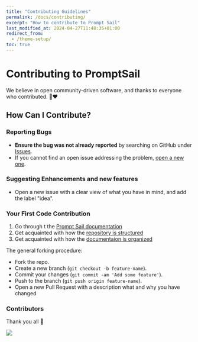 ```yaml
---
title: "Contributing Guidelines"
permalink: /docs/contributing/
excerpt: "How to contribute to Prompt Sail"
last_modified_at: 2024-04-27T11:48:35+01:00
redirect_from:
  - /theme-setup/
toc: true
---
```


# Contributing to PromptSail

We believe in open community-driven software, and thanks to everyone who contributed. 🙏❤️



## How Can I Contribute?

### Reporting Bugs

- **Ensure the bug was not already reported** by searching on GitHub under [Issues](https://github.com/PromptSail/prompt_sail/issues).
- If you cannot find an open issue addressing the problem, [open a new one](https://github.com/PromptSail/prompt_sail/issues/new).

### Suggesting Enhancements and new features

- Open a new issue with a clear view of what you have in mind, and add the label "idea".

### Your First Code Contribution

1. Go through t the [Prompt Sail documentation](https://promptsail.github.io/prompt_sail/docs/introduction/)
2. Get acquainted with how the [repository is structured](https://promptsail.github.io/prompt_sail/docs/repository-structure/)
3. Get acquainted with how the [documentaion is organized](https://promptsail.github.io/prompt_sail/docs/how-to-write-documentation/)
  

The general forking procedure: 

- Fork the repo.
- Create a new branch (`git checkout -b feature-name`).
- Commit your changes (`git commit -am 'Add some feature'`).
- Push to the branch (`git push origin feature-name`).
- Open a new Pull Request with a description what and why you have changed

### Contributors

Thank you all 🙏

<a href="https://github.com/PromptSail/prompt_sail/graphs/contributors">
  <img src="https://contrib.rocks/image?repo=PromptSail/prompt_sail" />
</a>
